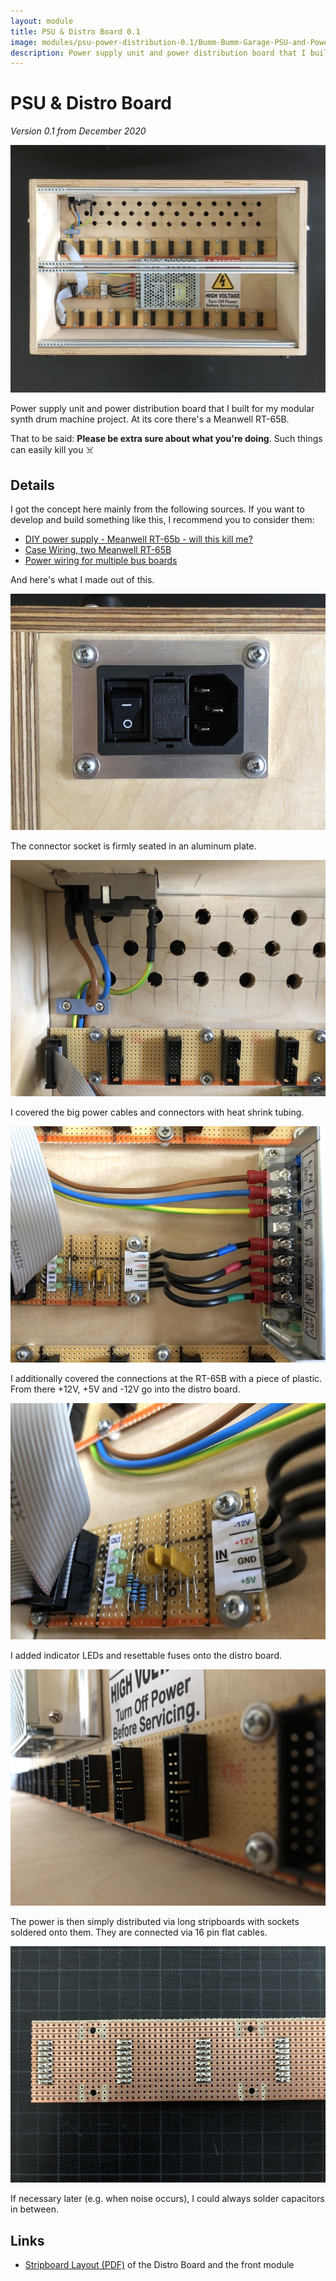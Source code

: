 ```yaml
---
layout: module
title: PSU & Distro Board 0.1
image: modules/psu-power-distribution-0.1/Bumm-Bumm-Garage-PSU-and-Power-Distro-0.1-01.jpg
description: Power supply unit and power distribution board that I built for my modular synth drum machine project. At its core there's a Meanwell RT-65B.
---
```


# PSU & Distro Board

*Version 0.1 from December 2020*

![](Bumm-Bumm-Garage-PSU-and-Power-Distro-0.1-01.jpg)

Power supply unit and power distribution board that I built for my modular synth drum machine project. At its core there's a Meanwell RT-65B.

That to be said: **Please be extra sure about what you're doing**. Such things can easily kill you ☠️

## Details

I got the concept here mainly from the following sources. If you want to develop and build something like this, I recommend you to consider them:

* [DIY power supply - Meanwell RT-65b - will this kill me?](https://modwiggler.com/forum/viewtopic.php?p=3081619)
* [Case Wiring, two Meanwell RT-65B](https://modwiggler.com/forum/viewtopic.php?f=17&t=211316)
* [Power wiring for multiple bus boards](https://modwiggler.com/forum/viewtopic.php?t=53338)

And here's what I made out of this.

![](Bumm-Bumm-Garage-PSU-and-Power-Distro-0.1-02.jpg)

The connector socket is firmly seated in an aluminum plate.

![](Bumm-Bumm-Garage-PSU-and-Power-Distro-0.1-03.jpg)

 I covered the big power cables and connectors with heat shrink tubing.

![](Bumm-Bumm-Garage-PSU-and-Power-Distro-0.1-04.jpg)

I additionally covered the connections at the RT-65B with a piece of plastic. From there +12V, +5V and -12V go into the distro board.

![](Bumm-Bumm-Garage-PSU-and-Power-Distro-0.1-05.jpg)

I added indicator LEDs and resettable fuses onto the distro board. 

![](Bumm-Bumm-Garage-PSU-and-Power-Distro-0.1-06.jpg)

The power is then simply distributed via long stripboards with sockets soldered onto them. They are connected via 16 pin flat cables.

![](Bumm-Bumm-Garage-PSU-and-Power-Distro-0.1-07.jpg)

If necessary later (e.g. when noise occurs), I could always solder capacitors in between.

## Links

* [Stripboard Layout (PDF)](Bumm-Bumm-Garage-Distro-Board-&-Front-Module-0.1.pdf) of the Distro Board and the front module

<!-- Social links, Improvement Potential --> 

